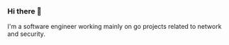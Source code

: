 ### Hi there 👋

I'm a software engineer working mainly on go projects related to network and security.
